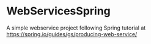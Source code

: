 # WebServicesSpring
A simple webservice project following Spring tutorial at https://spring.io/guides/gs/producing-web-service/
